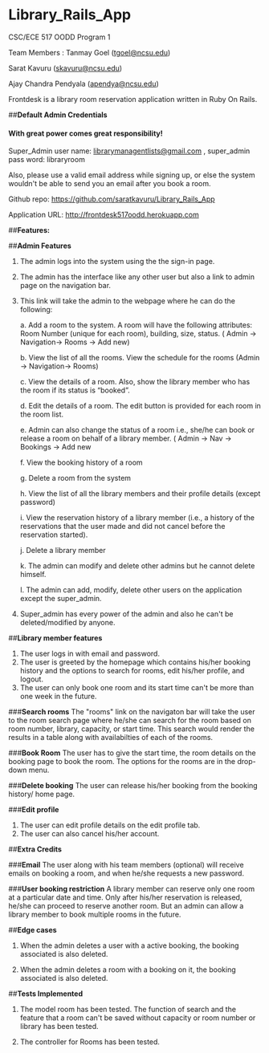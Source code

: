 # Library_Rails_App

CSC/ECE 517 OODD Program 1

Team Members : 
Tanmay Goel (tgoel@ncsu.edu)

Sarat Kavuru (skavuru@ncsu.edu)

Ajay Chandra Pendyala (apendya@ncsu.edu)

Frontdesk is a library room reservation application written in Ruby On Rails.


##**Default Admin Credentials**
#### With great power comes great responsibility! 
Super_Admin user name: librarymanagentlists@gmail.com  , super_admin pass word: libraryroom

Also, please use a valid email address while signing up, or else the system wouldn't be able to send you an email after you book a room.


Github repo: https://github.com/saratkavuru/Library_Rails_App

Application URL: http://frontdesk517oodd.herokuapp.com

##**Features:**

##**Admin Features**
1. The admin logs into the system using the the sign-in page.
2. The admin has the interface like any other user but also a link to admin page on the navigation bar.
3. This link will take the admin to the webpage where he can do the following:

   a. Add a room to the system. A room will have the following attributes: Room Number (unique for each room), building, size, status. ( Admin -> Navigation-> Rooms -> Add new)

   b. View the list of all the rooms. View the schedule for the rooms (Admin -> Navigation-> Rooms)

   c. View the details of a room. Also, show the library member who has the room if its status is “booked”.

   d. Edit the details of a room. The edit button is provided for each room in the room list.

   e. Admin can also change the status of a room i.e., she/he can book or release a room on behalf of a library member. ( Admin -> Nav -> Bookings -> Add new

   f. View the booking history of a room

   g. Delete a room from the system

   h. View the list of all the library members and their profile details (except password)

   i. View the reservation history of a library member (i.e., a history of the reservations that the user made and did not cancel before the reservation started). 

   j. Delete a library member
 
   k. The admin can modify and delete other admins but he cannot delete himself.
 
   l. The admin can add, modify, delete other users on the application except the super_admin.

4. Super_admin has every power of the admin and also he can't be deleted/modified by anyone.



##**Library member features**

1. The user logs in with email and password.
2. The user is greeted by the homepage which contains his/her booking history and the options to search for rooms, edit his/her profile, and logout.
3. The user can only book one room and its start time can't be more than one week in the future. 

###**Search rooms**
The "rooms" link on the navigaton bar will take the user to the room search page where he/she can search for the room based on room number, library, capacity, or start time. This search would render the results in a table along with availabilties of  each of the rooms.

###**Book Room**
The user has to give the start time, the room details on the booking page to book the room. The options for the rooms are in the drop-down menu.

###**Delete booking**
The user can release his/her booking from the booking history/ home page.

###**Edit profile**
1. The user can edit profile details on the edit profile tab.
2. The user can also cancel his/her account.


##**Extra Credits**

###**Email**
The user along with his team members (optional) will receive emails on booking a room, and when he/she requests a new password.

###**User booking restriction**
A library member can reserve only one room at a particular date and time. Only after his/her reservation is released, he/she can proceed to reserve another room. But an admin can allow a library member to book multiple rooms in the future.


##**Edge cases**

1. When the admin deletes a user with a active booking, the booking associated is also deleted.

2. When the admin deletes a room with a booking on it, the booking associated is also deleted.



##**Tests Implemented**

1. The model room has been tested. The function of search and the feature that a room can't be saved without capacity or room number or library has been tested.

2. The controller for Rooms has been tested.



